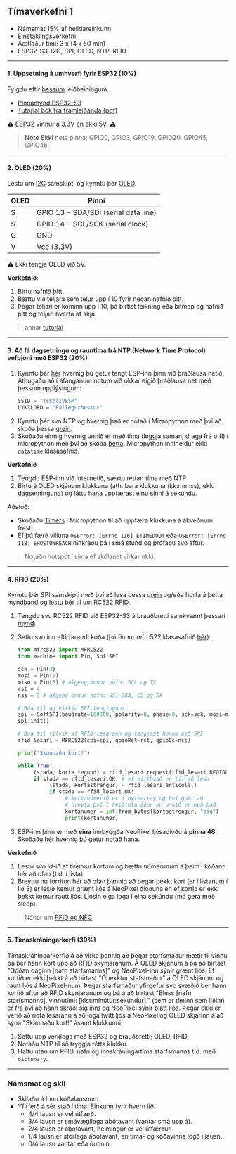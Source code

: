 
## Tímaverkefni 1 

- Námsmat 15% af heildareinkunn
- Einstaklingsverkefni
- Áætlaður tími: 3 x (4 x 50 mín)
- ESP32-S3, I2C, SPI, OLED, NTP, RFID 

---

#### 1. Uppsetning á umhverfi fyrir ESP32 (10%)
Fylgdu eftir [þessum](https://github.com/VESM2VT/ESP32/blob/main/verkefni/Timaverkefni0.md) leiðbeiningum. 

- [Pinnamynd ESP32-S3](https://github.com/Freenove/Freenove_ESP32_S3_WROOM_Board/blob/main/ESP32S3_Pinout.png)
- [Tutorial bók frá framleiðanda (pdf)](https://github.com/Freenove/Freenove_ESP32_S3_WROOM_Board/blob/main/Python/Python_Tutorial.pdf)

:warning: ESP32 vinnur á 3.3V en ekki 5V. :warning:

> **Note**
> **Ekki** nota pinna; GPIO0, GPIO3, GPIO19, GPIO20, GPIO45, GPIO46. 

<!-- 
> [ESP32](https://lastminuteengineers.com/getting-started-with-esp32/) (önnur týpa) ásamt [ESP32 Pinout útskýringum](https://lastminuteengineers.com/esp32-pinout-reference/).
> ESP32 notast við 3.3V logic levels fyrir samskipti. Það er ekki hægt að vinna með íhluti sem krefjast 5V logic.
-->

---

#### 2. OLED (20%)

Lestu um [I2C](https://www.circuitbasics.com/basics-of-the-i2c-communication-protocol/) samskipti og kynntu þér [OLED](https://www.donskytech.com/micropython-interfacing-with-ssd1306-oled-display/).

OLED | Pinni
--- | ---
S | GPIO 13 - SDA/SDI (serial data line)
S | GPIO 14 - SCL/SCK (serial clock)
G | GND 
V | Vcc (3.3V)

:warning: Ekki tengja OLED við 5V.

**Verkefnið**:
1. Birtu nafnið þitt.
1. Bættu við teljara sem telur upp í 10 fyrir neðan nafnið þitt.
1. Þegar teljari er kominn upp í 10, þá birtist teikning eða bitmap og nafnið þitt og teljari hverfa af skjá.

> annar [tutorial](https://randomnerdtutorials.com/micropython-oled-display-esp32-esp8266/)

<!--
 _notar breytur_
- [ssd1306 library](https://pypi.org/project/micropython-ssd1306/) _nýja safnið (vísað í grein)_
- [ssd1306](https://github.com/VESM3/IOT/blob/main/Kodi/ssd1306.py) micropython safnið frá Adafruit. _read only núna_
- [Adafruit_GFX](https://randomnerdtutorials.com/micropython-ssd1306-oled-scroll-shapes-esp32-esp8266/)  Display Scroll Functions and Draw Shapes _**deprecated**_ <br> 
-->

---

#### 3. Að fá dagsetningu og rauntíma frá NTP (Network Time Protocol) vefþjóni með ESP32 (20%)

1. Kynntu þér [hér](https://docs.micropython.org/en/latest/esp32/quickref.html#wlan) hvernig þú getur tengt ESP-inn þinn við þráðlausa netið. Athugaðu að í áfanganum notum við okkar eigið þráðlausa net með þessum upplýsingum:
     ```python
     SSID = "TskoliVESM"
     LYKILORD = "Fallegurhestur"
     ```
1. Kynntu þér svo NTP og hvernig það er notað í Micropython með því að skoða þessa [grein](https://bhave.sh/micropython-ntp/).
1. Skoðaðu einnig hvernig unnið er með tíma (leggja saman, draga frá o.fl) í micropython með því að skoða [þetta](https://docs.micropython.org/en/latest/library/time.html). Micropython inniheldur ekki `datatime` klasasafnið.

**Verkefnið**
1. Tengdu ESP-inn við internetið, sæktu réttan tíma með NTP
2. Birtu á OLED skjánum klukkuna (ath. bara klukkuna (kk:mm:ss), ekki dagsetninguna) og láttu hana uppfærast einu sinni á sekúndu.

Aðstoð:
 - Skoðaðu [Timers](https://docs.micropython.org/en/latest/esp32/quickref.html#timers) í Micropython til að uppfæra klukkuna á ákveðnum fresti.
 - Ef þú færð villuna `OSError: [Errno 116] ETIMEDOUT` eða `OSError: [Errno 118] EHOSTUNREACH` hinkraðu þá í smá stund og prófaðu svo aftur.
 
<!-- 
Birtu tíma og dagsetningu ( dagur, mánuður, ár ) í Serial Monitor miðað við Ísland, sjá [Getting Time From NTP Server With ESP32](https://lastminuteengineers.com/esp32-ntp-server-date-time-tutorial/).

```C++
   ssid     = "TskoliVESM";           
   password = "Fallegurhestur";
```
-->
> Notaðu hotspot í síma ef skólanet virkar ekki.

---

#### 4. RFID (20%)

Kynntu þér SPI samskipti með því að lesa þessa [grein](https://www.circuitbasics.com/basics-of-the-spi-communication-protocol) og/eða horfa á þetta [myndband](https://www.youtube.com/watch?v=ldRkXTBw9_o) og lestu þér til um [RC522 RFID](https://lastminuteengineers.com/how-rfid-works-rc522-arduino-tutorial/). 

1. Tengdu svo RC522 RFID við ESP32-S3 á brauðbretti samkvæmt þessari [mynd](https://raw.githubusercontent.com/VESM3/IOT/main/Myndir/verkefni_1_3_rfid_tenging.png): 
1. Settu svo inn eftirfarandi kóða (þú finnur mfrc522 klasasafnið [hér](https://github.com/cefn/micropython-mfrc522/blob/master/mfrc522.py)):
     ```python
     from mfrc522 import MFRC522
     from machine import Pin, SoftSPI

     sck = Pin(3) 
     mosi = Pin(7)
     miso = Pin(5) # algeng önnur nöfn: SCL og TX
     rst = 4
     nss = 9 # algeng önnur nöfn: SS, SDA, CS og RX

     # Búa til og virkja SPI tenginguna
     spi = SoftSPI(baudrate=100000, polarity=0, phase=0, sck=sck, mosi=mosi, miso=miso)
     spi.init()

     # Búa til tilvik af RFID lesarann og tengjast honum með SPI
     rfid_lesari = MFRC522(spi=spi, gpioRst=rst, gpioCs=nss)

     print("Skannaðu kort!")

     while True:
          (stada, korta_tegund) = rfid_lesari.request(rfid_lesari.REQIDL)
          if stada == rfid_lesari.OK: # ef eitthvað er til að lesa
               (stada, kortastrengur) = rfid_lesari.anticoll()
               if stada == rfid_lesari.OK:
                    # kortanúmerið er í bytearray og því gott að 
                    # breyta því í heiltölu áður en unnið er með það
                    kortanumer = int.from_bytes(kortastrengur, "big")
                    print(kortanumer)
     ```

1. ESP-inn þinn er með **eina** innbyggða NeoPixel ljósadíóðu á **pinna 48**. Skoðaðu [hér](https://docs.micropython.org/en/latest/esp32/quickref.html#neopixel-and-apa106-driver) hvernig þú getur notað hana.

**Verkefnið**
1. Lestu svo *id*-ið af tveimur kortum og bættu númerunum á þeim í kóðann hér að ofan (t.d. í lista).
1. Breyttu nú forritun hér að ofan þannig að þegar þekkt kort (er í listanum í lið 3) er lesið kemur grænt ljós á NeoPixel díóðuna en ef kortið er ekki þekkt kemur rautt ljós. Ljósin eiga loga í eina sekúndu (má gera með sleep).

<!-- 

Finndu út ID á RFID tagi, sjá [víratengingar og kóða](https://esp32io.com/tutorials/esp32-rfid-nfc). 
1. Tengdu tvö LEDS (rautt og grænt) og RFID tags með RC522 til að auðkenna notanda, sjá [myndband](https://youtu.be/GX_4IAHJzBE) og [kóðadæmi](https://github.com/VESM3/IOT/blob/main/Kodi/RFID_audkenning.ino).

:warning:  Tengdu VCC í 3.3V (ekki 5V) annars skemmur þú RFID

RFID | ESP32
--- | ---
SS | GPIO 5
SCK | GPIO 18
MOSI | GPIO 23
MISO | GPIO 19
IRQ | 
GND | GND
RST | GPIO 27
VCC | **3.3V**
-->

> Nánar um [RFID og NFC](https://github.com/VESM3/IOT/wiki/RFID-og-NFC) <br>

<!--
Skrifaðu nafnið þitt á RFID tag með RC522 RFID. Notaðu lesaðgerð og birtu nafnið í Serial monitor.
fjarlægðu eftirfarandi kóða í les/skrif aðgerðum: `Serial.println(mfrc522.GetStatusCodeName(status));`
-->

---

#### 5. Tímaskráningarkerfi  (30%)

Tímaskráningarkerfið á að virka þannig að þegar starfsmaður mætir til vinnu þá ber hann kort upp að RFID skynjaranum. Á OLED skjánum á þá að birtast "Góðan daginn [nafn starfsmanns]" og NeoPixel-inn sýnir grænt ljós. Ef kortið er ekki þekkt á að birtast "Óþekktur stafsmaður" á OLED skjánum og rautt ljós á NeoPixel-num. Þegar starfsmaður yfirgefur svo svæðið ber hann kortið aftur að RFID skynjaranum og þá á að birtast "Bless [nafn starfsmanns], vinnutími: [klst:mínútur:sekúndur]." (sem er tíminn sem liðinn er frá því að hann skráði sig inn) og NeoPixel sýnir blátt ljós. Þegar ekki er verið að nota lesarann á að loga hvítt ljós á NeoPixel og OLED skjárinn á að sýna "Skannaðu kort!" ásamt klukkunni.

1. Settu upp verklega með ESP32 og brauðbretti; OLED, RFID. 
1. Notaðu NTP til að tryggja rétta klukku. 
2. Haltu utan um RFID, nafn og innskráningartíma starfsmanns t.d. með `dictonary`.

<!--

1. notaðu `id` af RFID tag fyrir auðkenningu. Þegar notandi skráir sig inn þá verður tímaskráning, nafn birtist á OLED og grænt LED logar. Þegar notandi skráir sig út þá á að birtast á OLED nafn og viðverutíminn ( frá innskráningu ) og rautt LED logar. 
 

Demo:
- [Toggle LED with NFC Tag and PIN](https://www.hackster.io/wesee/toggle-led-with-nfc-tag-and-pin-57f894)
- [Build your own Raspberry Pi RFID Attendance System](https://pimylifeup.com/raspberry-pi-rfid-attendance-system/)
- [Attendance System Using Raspberry Pi and NFC Tag Reader](https://www.instructables.com/id/Attendance-system-using-Raspberry-Pi-and-NFC-Tag-r/).
-->

---

### Námsmat og skil

- Skilaðu á Innu kóðalausnum.
- Yfirferð á sér stað í tíma. Einkunn fyrir hvern lið: 
    - 4/4 lausn er vel útfærð.
    - 3/4 lausn er smávægilega ábótavant (vantar smá upp á).
    - 2/4 lausn er ábótavant, helmingur er vel útfærður.
    - 1/4 lausn er stórlega ábótavant, en tíma- og kóðavinna lögð í lausn.
    - 0/4 lausn vantar eða óunnin.


